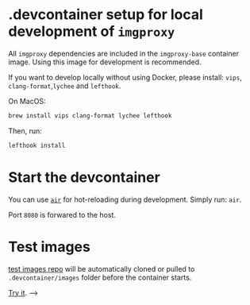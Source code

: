# .devcontainer setup for local development of `imgproxy`

All `imgproxy` dependencies are included in the `imgproxy-base` container image. Using this image for development is recommended.

If you want to develop locally without using Docker, please install: `vips`, `clang-format`,`lychee` and `lefthook`.

On MacOS:

```sh
brew install vips clang-format lychee lefthook
```

Then, run:
```sh
lefthook install
```

# Start the devcontainer

You can use [`air`](https://github.com/air-verse/air) for hot-reloading during development. Simply run: `air`.

Port `8080` is forwared to the host.

# Test images

[test images repo](https://github.com/imgproxy/test-images.git) will be automatically cloned or pulled to `.devcontainer/images` folder before the container starts.

[Try it](http://localhost:8080/insecure/rs:fit:300:200/plain/local:///kitten.jpg@png). -->
